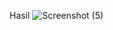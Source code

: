 Hasil
![Screenshot (5)](https://github.com/user-attachments/assets/796d2f02-903a-4057-848e-9e624350c208)
